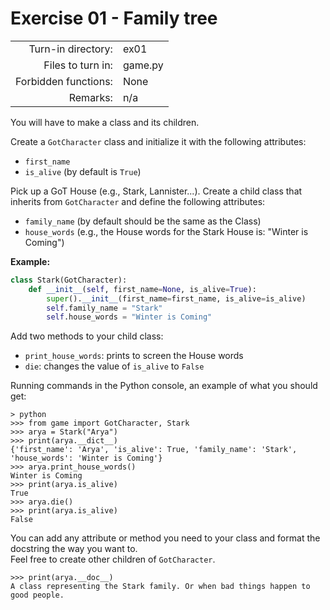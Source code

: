 # Exercise 01 - Family tree

|                         |                    |
| -----------------------:| ------------------ |
|   Turn-in directory:    |  ex01              |
|   Files to turn in:     |  game.py           |
|   Forbidden functions:  |  None              |
|   Remarks:              |  n/a               |

You will have to make a class and its children.

Create a `GotCharacter` class and initialize it with the following attributes:

* `first_name`
* `is_alive` (by default is `True`)

Pick up a GoT House (e.g., Stark, Lannister...). Create a child class that inherits from `GotCharacter` and define the following attributes:

* `family_name` (by default should be the same as the Class)
* `house_words` (e.g., the House words for the Stark House is: "Winter is Coming")

**Example:**

```py
class Stark(GotCharacter):
    def __init__(self, first_name=None, is_alive=True):
        super().__init__(first_name=first_name, is_alive=is_alive)
        self.family_name = "Stark"
        self.house_words = "Winter is Coming"
```

Add two methods to your child class:

* `print_house_words`: prints to screen the House words
* `die`: changes the value of `is_alive` to `False`


Running commands in the Python console, an example of what you should get:

```console
> python
>>> from game import GotCharacter, Stark
>>> arya = Stark("Arya")
>>> print(arya.__dict__)
{'first_name': 'Arya', 'is_alive': True, 'family_name': 'Stark', 'house_words': 'Winter is Coming'}
>>> arya.print_house_words()
Winter is Coming
>>> print(arya.is_alive)
True
>>> arya.die()
>>> print(arya.is_alive)
False
```

You can add any attribute or method you need to your class and format the docstring the way you want to.  
Feel free to create other children of `GotCharacter`.

```console
>>> print(arya.__doc__)
A class representing the Stark family. Or when bad things happen to good people.
```
